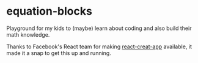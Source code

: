 # equation-blocks
Playground for my kids to (maybe) learn about coding and also build their math knowledge.

Thanks to Facebook's React team for making [react-creat-app](https://github.com/facebookincubator/create-react-app) available, it made it a snap to get this up and running.
